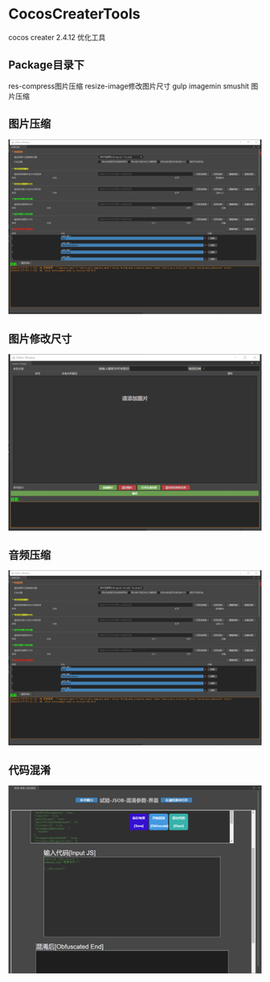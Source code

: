 # CocosCreaterTools
cocos creater 2.4.12 优化工具

## Package目录下
res-compress图片压缩
resize-image修改图片尺寸
gulp imagemin smushit 图片压缩

## 图片压缩
![img1](readme/1718259651572.png)

## 图片修改尺寸
![img2](readme/1718259661842.png)

## 音频压缩
![img3](readme/1718259681568.png)

## 代码混淆
![img4](readme/1718259751903.png)

